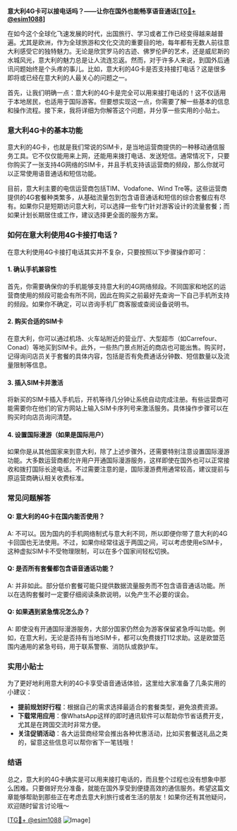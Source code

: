 **意大利4G卡可以接电话吗？——让你在国外也能畅享语音通话[[TG💪+ @esim1088](https://t.me/s/esim1088)]**

在如今这个全球化飞速发展的时代，出国旅行、学习或者工作已经变得越来越普遍。尤其是欧洲，作为全球旅游和文化交流的重要目的地，每年都有无数人前往意大利感受它的独特魅力。无论是欣赏罗马的古迹、佛罗伦萨的艺术，还是威尼斯的水城风光，意大利的魅力总是让人流连忘返。然而，对于许多人来说，到国外后通讯问题始终是个头疼的事儿。比如，意大利的4G卡是否支持接打电话？这是很多即将或已经在意大利的人最关心的问题之一。

首先，让我们明确一点：意大利的4G卡是完全可以用来接打电话的！这不仅适用于本地居民，也适用于国际游客。但要想实现这一点，你需要了解一些基本的信息和操作流程。接下来，我将详细为你解答这个问题，并分享一些实用的小贴士。

### 意大利4G卡的基本功能

意大利的4G卡，也就是我们常说的SIM卡，是当地运营商提供的一种移动通信服务工具。它不仅仅能用来上网，还能用来拨打电话、发送短信。通常情况下，只要你购买了一张支持4G网络的SIM卡，并且手机支持该运营商的频段，那么你就可以正常使用语音通话和短信功能。

目前，意大利主要的电信运营商包括TIM、Vodafone、Wind Tre等。这些运营商提供的4G套餐种类繁多，从基础流量包到包含语音通话和短信的综合套餐应有尽有。如果你只是短期访问意大利，可以选择一些专门针对游客设计的流量套餐；而如果计划长期居住或工作，建议选择更全面的服务方案。

### 如何在意大利使用4G卡接打电话？

在意大利使用4G卡接打电话其实并不复杂，只要按照以下步骤操作即可：

#### 1. 确认手机兼容性
首先，你需要确保你的手机能够支持意大利的4G网络频段。不同国家和地区的运营商使用的频段可能会有所不同，因此在购买之前最好先查询一下自己手机所支持的频段。如果你不确定，可以咨询手机厂商客服或查阅设备说明书。

#### 2. 购买合适的SIM卡
在意大利，你可以通过机场、火车站附近的营业厅、大型超市（如Carrefour、Conad）等地买到SIM卡。此外，一些热门景点附近的商店也可能出售。购买时，记得询问店员关于套餐的具体内容，包括是否有免费通话分钟数、短信数量以及流量限制等信息。

#### 3. 插入SIM卡并激活
将新买的SIM卡插入手机后，开机等待几分钟让系统自动完成注册。有些运营商可能需要你在他们的官方网站上输入SIM卡序列号来激活服务。具体操作步骤可以在购买时向店员询问清楚。

#### 4. 设置国际漫游（如果是国际用户）
如果你是从其他国家来到意大利，除了上述步骤外，还需要特别注意设置国际漫游功能。大多数运营商都允许用户开通国际漫游服务，这样即使在国外也可以正常接收和拨打国际长途电话。不过需要注意的是，国际漫游费用通常较高，建议提前与原运营商确认相关收费标准。

### 常见问题解答

#### Q: 意大利的4G卡在国内能否使用？
A: 不可以。因为国内的手机网络制式与意大利不同，所以即便你带了意大利的4G卡回国也无法使用。不过，如果你经常往返于两国之间，可以考虑使用eSIM卡，这种虚拟SIM卡不受物理限制，可以在多个国家间轻松切换。

#### Q: 是否所有套餐都包含语音通话功能？
A: 并非如此。部分低价套餐可能只提供数据流量服务而不包含语音通话功能。所以在选购套餐时一定要仔细阅读条款说明，以免产生不必要的误会。

#### Q: 如果遇到紧急情况怎么办？
A: 即使没有开通国际漫游服务，大部分国家仍然会为游客保留紧急呼叫功能。例如，在意大利，无论是否持有当地SIM卡，都可以免费拨打112求助。这是欧盟范围内通用的紧急号码，用于联系警察、消防队或救护车。

### 实用小贴士

为了更好地利用意大利的4G卡享受语音通话体验，这里给大家准备了几条实用的小建议：

- **提前规划好行程**：根据自己的需求选择最适合的套餐类型，避免浪费资源。
- **下载常用应用**：像WhatsApp这样的即时通讯软件可以帮助你节省话费开支，尤其是在跨国交流时非常方便。
- **关注促销活动**：各大运营商经常会推出各种优惠活动，比如买套餐送礼品之类的，留意这些信息可以帮你省下一笔钱哦！

### 结语

总之，意大利的4G卡确实是可以用来接打电话的，而且整个过程也没有想象中那么困难。只要做好充分准备，就能在国外享受到便捷高效的通信服务。希望这篇文章能够帮助到那些正在考虑去意大利旅行或者生活的朋友！如果你还有其他疑问，欢迎随时留言讨论哦～

[[TG💪+ @esim1088](https://t.me/s/esim1088) ![Image](https://i.postimg.cc/4NQfJmqS/Snipaste-2025-05-13-00-14-12.png)]